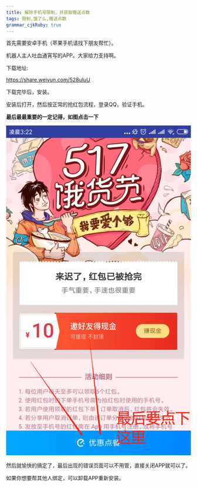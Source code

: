 ```yaml
---
title: 解除手机号限制，并获取赠送点数
tags: 限制,饿了么,赠送点数
grammar_cjkRuby: true
---
```



首先需要安卓手机（苹果手机请找下朋友帮忙）。

机器人主人吐血通宵写的APP。大家给力支持啊。

下载地址:

https://share.weiyun.com/528uluU

下载完毕后，安装。

安装后打开，然后按正常的抢红包流程，登录QQ，验证手机。

**最后最最重要的一定记得，如图点击一下**

![tupian](./tupian.png)


然后就愉快的搞定了，最后出现的错误页面可以不用管，直接关闭APP就可以了。

如果你想要帮其他人绑定，可以卸载APP重新安装。